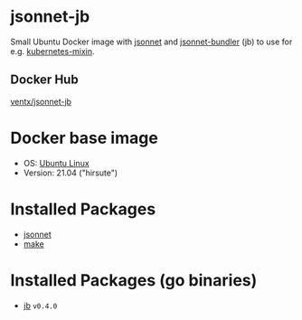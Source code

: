 # jsonnet-jb

Small Ubuntu Docker image with [jsonnet](https://jsonnet.org/) and [jsonnet-bundler](https://github.com/jsonnet-bundler/jsonnet-bundler) (jb) to use for e.g. [kubernetes-mixin](https://github.com/kubernetes-monitoring/kubernetes-mixin).


## Docker Hub

[ventx/jsonnet-jb](https://cloud.docker.com/u/ventx/repository/docker/ventx/jsonnet-jb)


# Docker base image

* OS: [Ubuntu Linux](https://hub.docker.com/_/ubuntu)
* Version: 21.04 ("hirsute")


# Installed Packages

* [jsonnet](https://packages.ubuntu.com/hirsute/jsonnet)
* [make](https://packages.ubuntu.com/hirsute/make)


# Installed Packages (go binaries)

* [jb](https://github.com/jsonnet-bundler/jsonnet-bundler) `v0.4.0`

